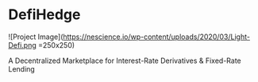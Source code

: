 # DefiHedge


![Project Image](https://nescience.io/wp-content/uploads/2020/03/Light-Defi.png =250x250)

 A Decentralized Marketplace for Interest-Rate Derivatives & Fixed-Rate Lending
